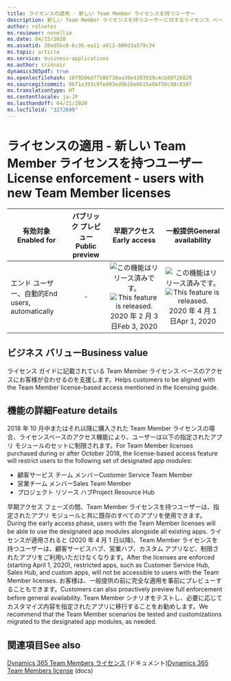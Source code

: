 ```yaml
---
title: ライセンスの適用 - 新しい Team Member ライセンスを持つユーザー
description: 新しい Team Member ライセンスを持つユーザーに対するライセンス ベースのアクセス。
author: relnotes
ms.reviewer: nenellim
ms.date: 04/15/2020
ms.assetid: 28ed5bc6-6c36-ea11-a813-000d3a579c34
ms.topic: article
ms.service: business-applications
ms.author: sriknair
dynamics365pdf: true
ms.openlocfilehash: 1079206d77508738aa30e4303039c4cb80726828
ms.sourcegitcommit: 06f1a393c9fed93ed9b16e6615a8bf50c98c816f
ms.translationtype: HT
ms.contentlocale: ja-JP
ms.lasthandoff: 04/21/2020
ms.locfileid: "3272699"
---
```

# <a name="license-enforcement---users-with-new-team-member-licenses"></a><span data-ttu-id="89ff4-103">ライセンスの適用 - 新しい Team Member ライセンスを持つユーザー</span><span class="sxs-lookup"><span data-stu-id="89ff4-103">License enforcement - users with new Team Member licenses</span></span>


| <span data-ttu-id="89ff4-104">有効対象</span><span class="sxs-lookup"><span data-stu-id="89ff4-104">Enabled for</span></span>    |  <span data-ttu-id="89ff4-105">パブリック プレビュー</span><span class="sxs-lookup"><span data-stu-id="89ff4-105">Public preview</span></span> | <span data-ttu-id="89ff4-106">早期アクセス</span><span class="sxs-lookup"><span data-stu-id="89ff4-106">Early access</span></span> | <span data-ttu-id="89ff4-107">一般提供</span><span class="sxs-lookup"><span data-stu-id="89ff4-107">General availability</span></span> | 
| ---------- | :----------: |:----------: |:----------: |
|<span data-ttu-id="89ff4-108">エンド ユーザー、自動的</span><span class="sxs-lookup"><span data-stu-id="89ff4-108">End users, automatically</span></span>|-|<span data-ttu-id="89ff4-109">![この機能はリリース済みです。](/dynamics365-release-plan/media/green-checkmark.png "この機能はリリース済みです。")</span><span class="sxs-lookup"><span data-stu-id="89ff4-109">![This feature is released.](/dynamics365-release-plan/media/green-checkmark.png "This feature is released.")</span></span> <span data-ttu-id="89ff4-110">2020 年 2 月 3 日</span><span class="sxs-lookup"><span data-stu-id="89ff4-110">Feb 3, 2020</span></span>| <span data-ttu-id="89ff4-111">![この機能はリリース済みです。](/dynamics365-release-plan/media/green-checkmark.png "この機能はリリース済みです。")</span><span class="sxs-lookup"><span data-stu-id="89ff4-111">![This feature is released.](/dynamics365-release-plan/media/green-checkmark.png "This feature is released.")</span></span> <span data-ttu-id="89ff4-112">2020 年 4 月 1 日</span><span class="sxs-lookup"><span data-stu-id="89ff4-112">Apr 1, 2020</span></span>|


## <a name="business-value"></a><span data-ttu-id="89ff4-113">ビジネス バリュー</span><span class="sxs-lookup"><span data-stu-id="89ff4-113">Business value</span></span>
<!-- bv start -->
<span data-ttu-id="89ff4-114">ライセンス ガイドに記載されている Team Member ライセンス ベースのアクセスにお客様が合わせるのを支援します。</span><span class="sxs-lookup"><span data-stu-id="89ff4-114">Helps customers to be aligned with the Team Member license-based access mentioned in the licensing guide.</span></span>
<!-- bv end -->



## <a name="feature-details"></a><span data-ttu-id="89ff4-115">機能の詳細</span><span class="sxs-lookup"><span data-stu-id="89ff4-115">Feature details</span></span>
<!--feature detail start -->
<span data-ttu-id="89ff4-116">2018 年 10 月中またはそれ以降に購入された Team Member ライセンスの場合、ライセンスベースのアクセス機能により、ユーザーは以下の指定されたアプリ モジュールのセットに制限されます。</span><span class="sxs-lookup"><span data-stu-id="89ff4-116">For Team Member licenses purchased during or after October 2018, the license-based access feature will restrict users to the following set of designated app modules:</span></span>

- <span data-ttu-id="89ff4-117">顧客サービス チーム メンバー</span><span class="sxs-lookup"><span data-stu-id="89ff4-117">Customer Service Team Member</span></span>
- <span data-ttu-id="89ff4-118">営業チーム メンバー</span><span class="sxs-lookup"><span data-stu-id="89ff4-118">Sales Team Member</span></span>
- <span data-ttu-id="89ff4-119">プロジェクト リソース ハブ</span><span class="sxs-lookup"><span data-stu-id="89ff4-119">Project Resource Hub</span></span>

<span data-ttu-id="89ff4-120">早期アクセス フェーズの間、Team Member ライセンスを持つユーザーは、指定されたアプリ モジュールと共に既存のすべてのアプリを使用できます。</span><span class="sxs-lookup"><span data-stu-id="89ff4-120">During the early access phase, users with the Team Member licenses will be able to use the designated app modules alongside all existing apps.</span></span> <span data-ttu-id="89ff4-121">ライセンスが適用されると (2020 年 4 月 1 日以降)、Team Member ライセンスを持つユーザーは、顧客サービスハブ、営業ハブ、カスタム アプリなど、制限されたアプリをご利用いただけなくなります。</span><span class="sxs-lookup"><span data-stu-id="89ff4-121">After the licenses are enforced (starting April 1, 2020), restricted apps, such as Customer Service Hub, Sales Hub, and custom apps, will not be accessible to users with the Team Member licenses.</span></span> <span data-ttu-id="89ff4-122">お客様は、一般提供の前に完全な適用を事前にプレビューすることもできます。</span><span class="sxs-lookup"><span data-stu-id="89ff4-122">Customers can also proactively preview full enforcement before general availability.</span></span> <span data-ttu-id="89ff4-123">Team Member シナリオをテストし、必要に応じてカスタマイズ内容を指定されたアプリに移行することをお勧めします。</span><span class="sxs-lookup"><span data-stu-id="89ff4-123">We recommend that the Team Member scenarios be tested and customizations migrated to the designated app modules, as needed.</span></span>
<!--feature detail end -->










## <a name="see-also"></a><span data-ttu-id="89ff4-124">関連項目</span><span class="sxs-lookup"><span data-stu-id="89ff4-124">See also</span></span>

<!--docs start-->
<span data-ttu-id="89ff4-125">[Dynamics 365 Team Members ライセンス](https://docs.microsoft.com/dynamics365/get-started/team-members-license) (ドキュメント)</span><span class="sxs-lookup"><span data-stu-id="89ff4-125">[Dynamics 365 Team Members license](https://docs.microsoft.com/dynamics365/get-started/team-members-license) (docs)</span></span>
<!--docs end-->
